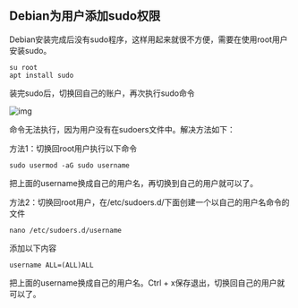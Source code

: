 ## Debian为用户添加sudo权限

 Debian安装完成后没有sudo程序，这样用起来就很不方便，需要在使用root用户安装sudo。 

```shell
su root
apt install sudo
```

 装完sudo后，切换回自己的账户，再次执行sudo命令

![img](https://pic4.zhimg.com/80/v2-5476143cdd67914dfdb748fd19324243_1440w.webp)

命令无法执行，因为用户没有在sudoers文件中。解决方法如下：

方法1：切换回root用户执行以下命令

```shell
sudo usermod -aG sudo username
```

把上面的username换成自己的用户名，再切换到自己的用户就可以了。

方法2：切换回root用户，在/etc/sudoers.d/下面创建一个以自己的用户名命令的文件

```shell
nano /etc/sudoers.d/username
```

添加以下内容

```shell
username ALL=(ALL)ALL
```

把上面的username换成自己的用户名。Ctrl + x保存退出，切换回自己的用户就可以了。

